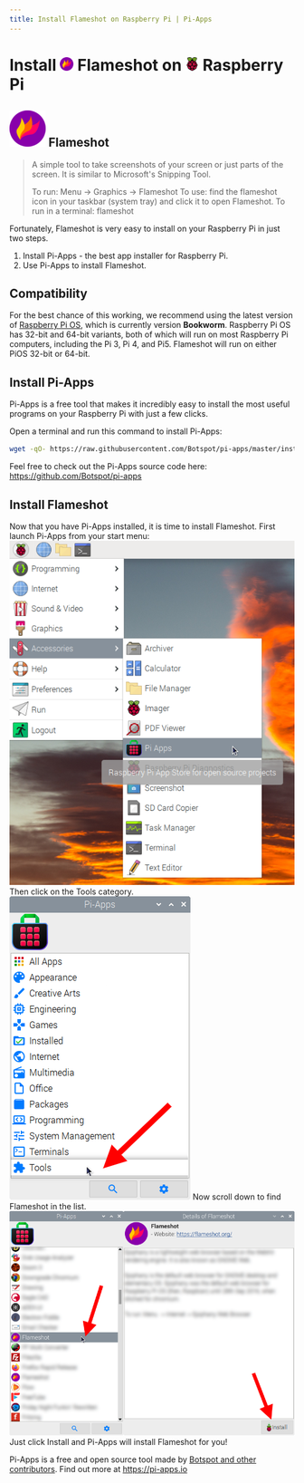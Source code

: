 ```yaml
---
title: Install Flameshot on Raspberry Pi | Pi-Apps
---
```

<div class="simple-install-content content">

# Install <img src="/img/app-icons/Flameshot/icon-64.png" height=24> Flameshot on <img src=/img/other-icons/raspberrypi-icon.svg height=24> Raspberry Pi

## <img src="/img/app-icons/Flameshot/icon-64.png"> Flameshot
> A simple tool to take screenshots of your screen or just parts of the screen. It is similar to Microsoft's Snipping Tool.
> 
> To run: Menu -> Graphics -> Flameshot
> To use: find the flameshot icon in your taskbar (system tray) and click it to open Flameshot.
> To run in a terminal: flameshot

Fortunately, Flameshot is very easy to install on your Raspberry Pi in just two steps.
1. Install Pi-Apps - the best app installer for Raspberry Pi.
2. Use Pi-Apps to install Flameshot.
</div>
<div class="simple-install-content content">

## Compatibility
For the best chance of this working, we recommend using the latest version of [Raspberry Pi OS](https://www.raspberrypi.com/software/), which is currently version **Bookworm**.
Raspberry Pi OS has 32-bit and 64-bit variants, both of which will run on most Raspberry Pi computers, including the Pi 3, Pi 4, and Pi5.
Flameshot will run on either PiOS 32-bit or 64-bit.
</div>
<div class="simple-install-content content">

## Install Pi-Apps

Pi-Apps is a free tool that makes it incredibly easy to install the most useful programs on your Raspberry Pi with just a few clicks.

Open a terminal and run this command to install Pi-Apps:
```bash
wget -qO- https://raw.githubusercontent.com/Botspot/pi-apps/master/install | bash
```
Feel free to check out the Pi-Apps source code here: https://github.com/Botspot/pi-apps
</div>
<div class="simple-install-content content">

## Install Flameshot

Now that you have Pi-Apps installed, it is time to install Flameshot.
First launch Pi-Apps from your start menu:
<img src="/img/start-menu.png">
Then click on the Tools category.
<img src="/img/category-selections/Tools.png">
Now scroll down to find Flameshot in the list.
<img src="/img/app-icons/Flameshot/app-selection.png">
Just click Install and Pi-Apps will install Flameshot for you!
</div>
<div class="simple-install-content content">

Pi-Apps is a free and open source tool made by [Botspot and other contributors](/about/#contributors). Find out more at https://pi-apps.io
</div>
